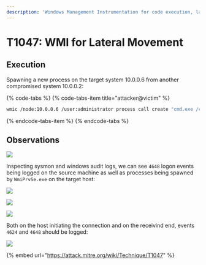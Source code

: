 ```yaml
---
description: 'Windows Management Instrumentation for code execution, lateral movement.'
---
```


# T1047: WMI for Lateral Movement

## Execution

Spawning a new process on the target system 10.0.0.6 from another compromised system 10.0.0.2:

{% code-tabs %}
{% code-tabs-item title="attacker@victim" %}
```bash
wmic /node:10.0.0.6 /user:administrator process call create "cmd.exe /c calc"
```
{% endcode-tabs-item %}
{% endcode-tabs %}

## Observations

![](../.gitbook/assets/wmic-calc.png)

Inspecting sysmon and windows audit logs, we can see `4648` logon events being logged on the source machine as well as processes being spawned by `WmiPrvSe.exe` on the target host:

![](../.gitbook/assets/wmic-create-cmdline.png)

![](../.gitbook/assets/wmic-logon.png)

![](../.gitbook/assets/wmic-spawn.png)

Both on the host initiating the connection and on the receivind end, events `4624` and `4648` should be logged:

![](../.gitbook/assets/wmi-logons.png)

{% embed url="https://attack.mitre.org/wiki/Technique/T1047" %}

